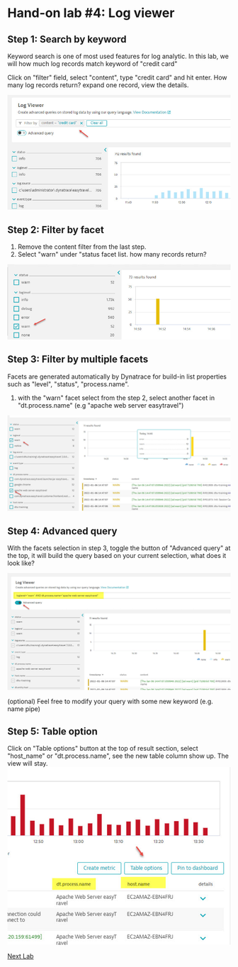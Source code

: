 # Hand-on lab #4: Log viewer

## Step 1: Search by keyword

Keyword search is one of most used features for log analytic. In this lab, we will how much log records match keyword of "credit card" 

Click on "filter" field, select "content", type "credit card" and hit enter. How many log records return? expand one record, view the details. 

![RDP](../resources/lab04_01.jpg)


## Step 2: Filter by facet

1. Remove the content filter from the last step. 
2. Select "warn" under "status facet list. how many records return?

![RDP](../resources/lab04_02.jpg)



## Step 3: Filter by multiple facets

Facets are generated automatically by Dynatrace for build-in list properties such as "level", "status", "process.name". 

1. with the "warn" facet select from the step 2, select another facet in "dt.process.name" (e.g "apache web server easytravel")

![RDP](../resources/lab04_03.jpg)

## Step 4: Advanced query

With the facets selection in step 3, toggle the button of "Advanced query" at the top, it will build the query based on your current selection, what does it look like?

![RDP](../resources/lab04_04.jpg)

(optional) Feel free to modify your query with some new keyword (e.g. name pipe)

## Step 5: Table option

Click on "Table options" button at the top of result section, select "host_name" or "dt.process.name", see the new table column show up. The view will stay. 
![RDP](../resources/lab04_05.jpg)

[Next Lab](../05_create_log_metrics/README.md)